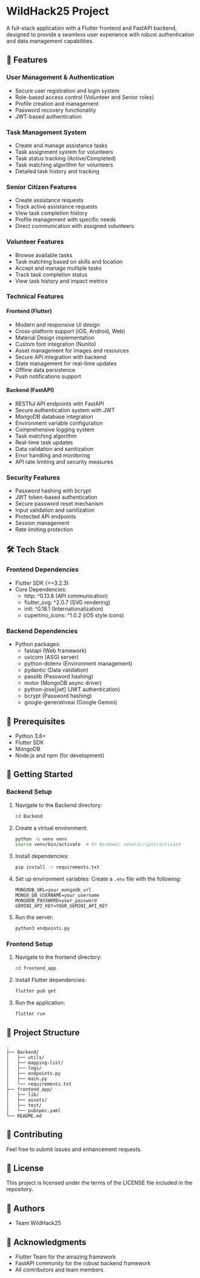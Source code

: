 # WildHack25 Project

A full-stack application with a Flutter frontend and FastAPI backend, designed to provide a seamless user experience with robust authentication and data management capabilities.

## 🌟 Features

### User Management & Authentication
- Secure user registration and login system
- Role-based access control (Volunteer and Senior roles)
- Profile creation and management
- Password recovery functionality
- JWT-based authentication

### Task Management System
- Create and manage assistance tasks
- Task assignment system for volunteers
- Task status tracking (Active/Completed)
- Task matching algorithm for volunteers
- Detailed task history and tracking

### Senior Citizen Features
- Create assistance requests
- Track active assistance requests
- View task completion history
- Profile management with specific needs
- Direct communication with assigned volunteers

### Volunteer Features
- Browse available tasks
- Task matching based on skills and location
- Accept and manage multiple tasks
- Track task completion status
- View task history and impact metrics

### Technical Features
#### Frontend (Flutter)
- Modern and responsive UI design
- Cross-platform support (iOS, Android, Web)
- Material Design implementation
- Custom font integration (Nunito)
- Asset management for images and resources
- Secure API integration with backend
- State management for real-time updates
- Offline data persistence
- Push notifications support

#### Backend (FastAPI)
- RESTful API endpoints with FastAPI
- Secure authentication system with JWT
- MongoDB database integration
- Environment variable configuration
- Comprehensive logging system
- Task matching algorithm
- Real-time task updates
- Data validation and sanitization
- Error handling and monitoring
- API rate limiting and security measures

### Security Features
- Password hashing with bcrypt
- JWT token-based authentication
- Secure password reset mechanism
- Input validation and sanitization
- Protected API endpoints
- Session management
- Rate limiting protection

## 🛠️ Tech Stack

### Frontend Dependencies
- Flutter SDK (>=3.2.3)
- Core Dependencies:
  - http: ^0.13.6 (API communication)
  - flutter_svg: ^2.0.7 (SVG rendering)
  - intl: ^0.18.1 (Internationalization)
  - cupertino_icons: ^1.0.2 (iOS style icons)

### Backend Dependencies
- Python packages:
  - fastapi (Web framework)
  - uvicorn (ASGI server)
  - python-dotenv (Environment management)
  - pydantic (Data validation)
  - passlib (Password hashing)
  - motor (MongoDB async driver)
  - python-jose[jwt] (JWT authentication)
  - bcrypt (Password hashing)
  - google-generativeai (Google Gemini)

## 📝 Prerequisites
- Python 3.8+
- Flutter SDK
- MongoDB
- Node.js and npm (for development)

## 🚀 Getting Started

### Backend Setup
1. Navigate to the Backend directory:
   ```bash
   cd Backend
   ```

2. Create a virtual environment:
   ```bash
   python -m venv venv
   source venv/bin/activate  # On Windows: venv\Scripts\activate
   ```

3. Install dependencies:
   ```bash
   pip install -r requirements.txt
   ```

4. Set up environment variables:
   Create a `.env` file with the following:
   ```
   MONGODB_URL=your_mongodb_url
   MONGO_DB_USERNAME=your_username
   MONGODB_PASSWORD=your_password
   GEMINI_API_KEY=YOUR_GEMINI_API_KEY
   ```

5. Run the server:
   ```bash
   python3 endpoints.py
   ```

### Frontend Setup
1. Navigate to the frontend directory:
   ```bash
   cd frontend_app
   ```

2. Install Flutter dependencies:
   ```bash
   flutter pub get
   ```

3. Run the application:
   ```bash
   flutter run
   ```

## 📁 Project Structure
```
.
├── Backend/
│   ├── utils/
│   ├── mapping-list/
│   ├── logs/
│   ├── endpoints.py
│   ├── main.py
│   └── requirements.txt
├── frontend_app/
│   ├── lib/
│   ├── assets/
│   ├── test/
│   └── pubspec.yaml
└── README.md
```

## 🤝 Contributing
Feel free to submit issues and enhancement requests.

## 📄 License
This project is licensed under the terms of the LICENSE file included in the repository.

## 👥 Authors
- Team WildHack25

## 🙏 Acknowledgments
- Flutter Team for the amazing framework
- FastAPI community for the robust backend framework
- All contributors and team members
